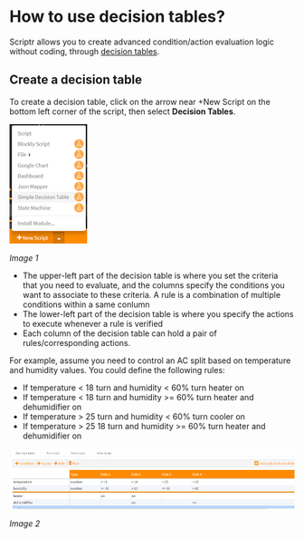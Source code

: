 # How to use decision tables?

Scriptr allows you to create advanced condition/action evaluation logic without coding, through [decision tables](https://en.wikipedia.org/wiki/Decision_table).

## Create a decision table

To create a decision table, click on the arrow near +New Script on the bottom left corner of the script, then select **Decision Tables**.

![New Decision Table](./images/create_decision_table.png)

*Image 1*

- The upper-left part of the decision table is where you set the criteria that you need to evaluate, and the columns specify the conditions you want to associate to these criteria. A rule is a combination of multiple conditions within a same conlumn
- The lower-left part of the decision table is where you specify the actions to execute whenever a rule is verified
- Each column of the decision table can hold a pair of rules/corresponding actions.

For example, assume you need to control an AC split based on temperature and humidity values. You could define the following rules:

- If temperature < 18 turn and humidity < 60%  turn heater on
- If temperature < 18 turn and humidity >= 60% turn heater and dehumidifier on 
- If temperature > 25 turn and humidity < 60%  turn cooler on
- If temperature > 25 18 turn and humidity >= 60% turn heater and dehumidifier on 

![Ambiant climate control](./images/decision_table.png)

*Image 2*





